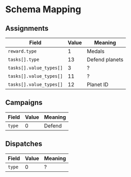 # Schema Mapping

## Assignments

| Field                   | Value | Meaning        |
| ----------------------- | ----- | -------------- |
| `reward.type`           | 1     | Medals         |
| `tasks[].type`          | 13    | Defend planets |
| `tasks[].value_types[]` | 3     | ?              |
| `tasks[].value_types[]` | 11    | ?              |
| `tasks[].value_types[]` | 12    | Planet ID      |

## Campaigns

| Field  | Value | Meaning |
| ------ | ----- | ------- |
| `type` | 0     | Defend  |

## Dispatches

| Field  | Value | Meaning |
| ------ | ----- | ------- |
| `type` | 0     | ?       |
